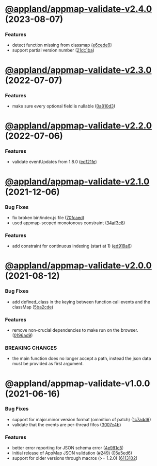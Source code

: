 # [@appland/appmap-validate-v2.4.0](https://github.com/getappmap/appmap-js/compare/@appland/appmap-validate-v2.3.0...@appland/appmap-validate-v2.4.0) (2023-08-07)


### Features

* detect function missing from classmap ([e6cede9](https://github.com/getappmap/appmap-js/commit/e6cede95b277fbda4fd70c71e27a9da0b5e07e10))
* support partial version number ([21dc1ba](https://github.com/getappmap/appmap-js/commit/21dc1ba7425081796452010ddcbe8a6f7c5356c5))

# [@appland/appmap-validate-v2.3.0](https://github.com/getappmap/appmap-js/compare/@appland/appmap-validate-v2.2.0...@appland/appmap-validate-v2.3.0) (2022-07-07)

### Features

- make sure every optional field is nullable
  ([0a810d3](https://github.com/getappmap/appmap-js/commit/0a810d363417254288ac703b6faf3d21aa87b364))

# [@appland/appmap-validate-v2.2.0](https://github.com/getappmap/appmap-js/compare/@appland/appmap-validate-v2.1.0...@appland/appmap-validate-v2.2.0) (2022-07-06)

### Features

- validate eventUpdates from 1.8.0
  ([edf21fe](https://github.com/getappmap/appmap-js/commit/edf21fe8ea69429f3353e4fe9fc2b581639fa8ff))

# [@appland/appmap-validate-v2.1.0](https://github.com/getappmap/appmap-js/compare/@appland/appmap-validate-v2.0.0...@appland/appmap-validate-v2.1.0) (2021-12-06)

### Bug Fixes

- fix broken bin/index.js file
  ([70fcaed](https://github.com/getappmap/appmap-js/commit/70fcaed1e2c04b2edbc696e03f018b8c8a76189f))
- used appmap-scoped monotonous constraint
  ([34af3c8](https://github.com/getappmap/appmap-js/commit/34af3c83679e1745427b80ec8b2869b9a6eeaf08))

### Features

- add constraint for continuous indexing (start at 1)
  ([ed919a6](https://github.com/getappmap/appmap-js/commit/ed919a689d450991bbc4ba49c65c75794be0f042))

# [@appland/appmap-validate-v2.0.0](https://github.com/getappmap/appmap-js/compare/@appland/appmap-validate-v1.0.0...@appland/appmap-validate-v2.0.0) (2021-08-12)

### Bug Fixes

- add defined_class in the keying between function call events and the classMap
  ([5ba2cde](https://github.com/getappmap/appmap-js/commit/5ba2cde48c9c4de78c36706989b285dec8d8a1b7))

### Features

- remove non-crucial dependencies to make run on the browser.
  ([0196ad9](https://github.com/getappmap/appmap-js/commit/0196ad962fb014eca8ca88a3b502642cc5afb837))

### BREAKING CHANGES

- the main function does no longer accept a path, instead the json data must be provided as first
  argument.

# @appland/appmap-validate-v1.0.0 (2021-06-16)

### Bug Fixes

- support for major.minor version format (ommition of patch)
  ([1c7add9](https://github.com/getappmap/appmap-js/commit/1c7add9a9d539327bebec5f9c261ed9cf0c50a6c))
- validate that the events are per-thread fifos
  ([3007c4b](https://github.com/getappmap/appmap-js/commit/3007c4b6b95ae551445ba6522bb42f56349c2ade))

### Features

- better error reporting for JSON schema error
  ([4e981c5](https://github.com/getappmap/appmap-js/commit/4e981c53a854ff0a12f41084fa037f5b06ab297d))
- Initial release of AppMap JSON validation
  ([#249](https://github.com/getappmap/appmap-js/issues/249))
  ([05a5ed6](https://github.com/getappmap/appmap-js/commit/05a5ed6e99988dd3d378264ed227486dd7aacd17))
- support for older versions through macros (>= 1.2.0)
  ([6113102](https://github.com/getappmap/appmap-js/commit/61131020b8fe7a43d7750ab26859ed1abf72585b))

